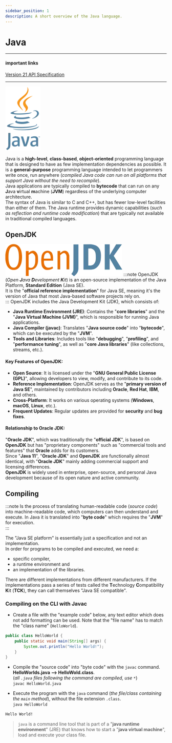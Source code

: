 ```yaml
---
sidebar_position: 1
description: A short overview of the Java language.
---
```


# Java

---
#### important links

[Version 21 API Specification](https://docs.oracle.com/en/java/javase/21/docs/api/)  

---


![Java Logo](img/Java_programming_language_logo.webp)

Java is a **high-level**, **class-based**, **object-oriented** programming language that is designed to have as few implementation dependencies as possible. It is a **general-purpose** programming language intended to let programmers write once, run anywhere (*compiled Java code can run on all platforms that support Java without the need to recompile*).  
Java applications are typically compiled to **bytecode** that can run on any **J**ava **v**irtual **m**achine (**JVM**) regardless of the underlying computer architecture.  
The syntax of Java is similar to C and C++, but has fewer low-level facilities than either of them. The Java runtime provides dynamic capabilities (*such as reflection and runtime code modification*) that are typically not available in traditional compiled languages.

## OpenJDK

![OpenJDK Logo](img/OpenJDK_logo.webp)
:::note
OpenJDK (*Open **J**ava **D**evelopment **K**it*) is an open-source implementation of the Java Platform, **Standard Edition** (Java SE).  
It is the "**official reference implementation**" for Java SE, meaning it's the version of Java that most Java-based software projects rely on.  
:::
OpenJDK includes the Java Development Kit (JDK), which consists of:
- **Java Runtime Environment (JRE)**: Contains the "**core libraries**" and the "**Java Virtual Machine (JVM)**", which is responsible for running Java applications.
- **Java Compiler (javac)**: Translates "**Java source code**" into "**bytecode**", which can be executed by the "**JVM**".
- **Tools and Libraries**: Includes tools like "**debugging**", "**profiling**", and "**performance tuning**", as well as "**core Java libraries**" (like collections, streams, etc.).  

#### Key Features of OpenJDK:
- **Open Source**: It is licensed under the "**GNU General Public License (GPL)**", allowing developers to view, modify, and contribute to its code.
- **Reference Implementation**: OpenJDK serves as the "**primary version of Java SE**", maintained by contributors including **Oracle**, **Red Hat**, **IBM**, and others.
- **Cross-Platform**: It works on various operating systems (**Windows**, **macOS**, **Linux**, etc.).
- **Frequent Updates**: Regular updates are provided for **security** and **bug fixes**.

#### Relationship to Oracle JDK:
"**Oracle JDK**", which was traditionally the "**official JDK**", is based on **OpenJDK** but has "proprietary components" such as "commercial tools and features" that **Oracle** adds for its customers.  
Since "**Java 11**", "**Oracle JDK**" and **OpenJDK** are functionally almost identical, with "**Oracle JDK**" mainly adding commercial support and licensing differences.  
**OpenJDK** is widely used in enterprise, open-source, and personal Java development because of its open nature and active community.

## Compiling
:::note
Is the process of translating human-readable code (*source code*) into machine-readable code, which computers can then understand and execute.
In Java it is translated into "**byte code**" which requires the "**JVM**" for execution.  
:::

The "Java SE platform" is essentially just a specification and not an implementation.  
In order for programs to be compiled and executed, we need a:  
- specific compiler,  
- a runtime environment and  
- an implementation of the libraries.  

There are different implementations from different manufacturers. If the implementations pass a series of tests called the **T**echnology **C**ompatibility **K**it (**TCK**), they can call themselves "Java SE compatible".

### Compiling on the CLI with Javac
- Create a file with the "example code" below, any text editor which does not add formatting can be used. Note that the "file name" has to match the "class name" (`HelloWorld`).  

```java title="HelloWorld.java"
public class HelloWorld {
	public static void main(String[] args) {
		System.out.println("Hello World!");
	}
}
```

- Compile the "source code" into "byte code" with the `javac` command. **HelloWorlds.java --> HelloWold.class**.  
(*all `.java` files following the command are compiled, use `*`*)  
`javac HelloWorld.java`  

- Execute the program with the `java` command (*the file/class containing the `main` method*), without the file extension `.class`.  
`java HelloWorld`  
```bash
Hello World!
```
>`java` is a command line tool that is part of a "**java runtime environment**" (JRE) that knows how to start a "**java virtual machine**", load and execute your class file.  

